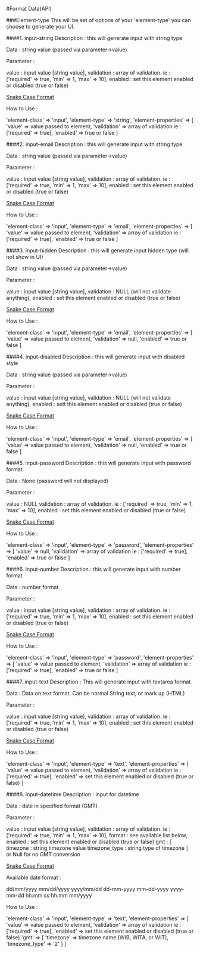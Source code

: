 #Format Data(API)

###Element-type
This will be set of options of your 'element-type' you can choose  to generate your UI.

####1. input-string
Description : this will generate input with string type 

Data : string value (passed via parameter->value)

Parameter : 

 value : input value [string value],
 validation : array of validation. ie : ['required' => true, 'min' => 1, 'max' => 10],
   enabled : set this element enabled or disabled (true or false)

[Snake Case Format](https://en.wikipedia.org/wiki/Snake_case)

How to Use :

 'element-class'      => 'input',
 'element-type'       => 'string',
 'element-properties' =>  [
  'value'      => value passed to element,
  'validation' => array of validation ie : ['required' => true],
       'enabled'    => true or false
 ]

####2. input-email
Description : this will generate input with string type 

Data : string value (passed via parameter->value)

Parameter : 

 value : input value [string value],
 validation : array of validation. ie : ['required' => true, 'min' => 1, 'max' => 10],
   enabled : set this element enabled or disabled (true or false)

[Snake Case Format](https://en.wikipedia.org/wiki/Snake_case)

How to Use :

 'element-class'      => 'input',
 'element-type'       => 'email',
 'element-properties' =>  [
  'value'      => value passed to element,
  'validation' => array of validation ie : ['required' => true],
       'enabled'    => true or false
 ]

####3. input-hidden
Description : this will generate input hidden type (will not show in UI)

Data : string value (passed via parameter->value)

Parameter : 

 value : input value [string value],
 validation : NULL (will not validate anything),
   enabled : set this element enabled or disabled (true or false)

[Snake Case Format](https://en.wikipedia.org/wiki/Snake_case)

How to Use :

 'element-class'      => 'input',
 'element-type'       => 'email',
 'element-properties' =>  [
   'value'      => value passed to element,
   'validation' => null,
       'enabled'    => true or false
  ]

 ####4. input-disabled
Description : this will generate input with disabled style

Data : string value (passed via parameter->value)

Parameter : 

 value : input value [string value],
 validation : NULL (will not validate anything),
   enabled : sett this element enabled or disabled (true or false)

[Snake Case Format](https://en.wikipedia.org/wiki/Snake_case)

How to Use :

 'element-class'      => 'input',
 'element-type'       => 'email',
 'element-properties' =>  [
  'value'      => value passed to element,
  'validation' => null,
       'enabled'    => true or false
 ]

####5. input-password
Description : this will generate input with password format

Data : None (password will not displayed)

Parameter : 

 value : NULL
 validation : array of validation. ie : ['required' => true, 'min' => 1, 'max' => 10],
   enabled : set this element enabled or disabled (true or false)

[Snake Case Format](https://en.wikipedia.org/wiki/Snake_case)

How to Use :

 'element-class'      => 'input',
 'element-type'       => 'password',
 'element-properties' =>  [
  'value'      => null,
  'validation' => array of validation ie : ['required' => true],
       'enabled'    => true or false
 ]

####6. input-number
Description : this will generate input with number format

Data : number format

Parameter : 

 value : input value [string value],
 validation : array of validation. ie : ['required' => true, 'min' => 1, 'max' => 10],
   enabled : set this element enabled or disabled (true or false)

[Snake Case Format](https://en.wikipedia.org/wiki/Snake_case)

How to Use :

 'element-class'      => 'input',
 'element-type'       => 'password',
 'element-properties' =>  [
  'value'      => value passed to element,
  'validation' => array of validation ie : ['required' => true],
       'enabled'    => true or false
 ]

####7. input-text
Description : This will generate input with textarea format

Data : Data on text format. Can be normal String text, or mark up (HTML)

Parameter : 

 value : input value [string value],
 validation : array of validation. ie : ['required' => true, 'min' => 1, 'max' => 10],
   enabled : set this element enabled or disabled (true or false)

[Snake Case Format](https://en.wikipedia.org/wiki/Snake_case)

How to Use :

 'element-class'      => 'input',
 'element-type'       => 'text',
 'element-properties' =>  [
  'value'      => value passed to element,
  'validation' => array of validation ie : ['required' => true],
       'enabled'    => set this element enabled or disabled (true or false)
 ]

####8. input-datetime
Description : input for datetime

Data : date in specified format (GMT)

Parameter : 

 value : input value [string value],
 validation : array of validation. ie : ['required' => true, 'min' => 1, 'max' => 10],
 format : see available list below,
   enabled : set this element enabled or disabled (true or false)
 gmt : 	[
    timezone : string timezone value
    timezone_type : string type of timezone
   ] 
   or
   Null for no GMT conversion

[Snake Case Format](https://en.wikipedia.org/wiki/Snake_case)

Available date format :

 dd/mm/yyyy
 mm/dd/yyyy
 yyyy/mm/dd
 dd-mm-yyyy
 mm-dd-yyyy
 yyyy-mm-dd
 hh:mm:ss
 hh:mm
 mm/yyyy



How to Use :

 'element-class'      => 'input',
 'element-type'       => 'text',
 'element-properties' =>  [
  'value'      => value passed to element,
  'validation' => array of validation ie : ['required' => true],
       'enabled'    => set this element enabled or disabled (true or false)
  'gmt'        => [
       'timezone' => timezone name (WIB, WITA, or WIT),
       'timezone_type' => '2'
     ]
 ]
